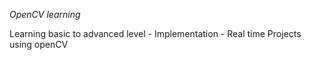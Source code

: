 *OpenCV learning*

Learning basic to advanced level - Implementation - Real time Projects using openCV
 
 
